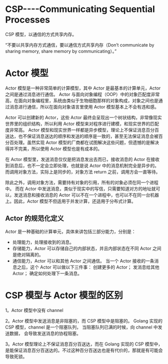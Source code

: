 # CSP----Communicating Sequential Processes

CSP 模型，以通信的方式共享内存。

“不要以共享内存方式通信，要以通信方式共享内存（Don’t communicate by sharing memory, share memory by communicating）。”



# Actor 模型

Actor 模型是一种非常简单的计算模型，其中 Actor 是最基本的计算单元，Actor 之间是通过消息进行通信。
Actor 与面向对象编程（OOP）中的对象匹配度非常高，在面向对象编程里，系统由类似于生物细胞那样的对象构成，对象之间也是通过消息进行通信，所以在面向对象语言里使用 Actor 模型基本上不会有违和感。

Actor 可以创建新的 Actor，这些 Actor 最终会呈现出一个树状结构，非常像现实世界里的组织结构，所以利用 Actor 模型来对程序进行建模，和现实世界的匹配度非常高。
Actor 模型和现实世界一样都是异步模型，理论上不保证消息百分百送达，也不保证消息送达的顺序和发送的顺序是一致的，甚至无法保证消息会被百分百处理。虽然实现 Actor 模型的厂商都在试图解决这些问题，但遗憾的是解决得并不完美，所以使用 Actor 模型也是有成本的。

在 Actor 模型里，发送消息仅仅是把消息发出去而已，接收消息的 Actor 在接收到消息后，也不一定会立即处理，也就是说 Actor 中的消息机制完全是异步的。
而调用对象方法，实际上是同步的，对象方法 return 之前，调用方会一直等待。

除此之外，调用对象方法，需要持有对象的引用，所有的对象必须在同一个进程中。
而在 Actor 中发送消息，类似于现实中的写信，只需要知道对方的地址就可以，发送消息和接收消息的 Actor 可以不在一个进程中，也可以不在同一台机器上。因此，Actor 模型不但适用于并发计算，还适用于分布式计算。

## Actor 的规范化定义

Actor 是一种基础的计算单元，具体来讲包括三部分能力，分别是：
- 处理能力，处理接收到的消息。
- 存储能力，Actor 可以存储自己的内部状态，并且内部状态在不同 
    Actor 之间是绝对隔离的。
- 通信能力，Actor 可以和其他 Actor 之间通信。
    当一个 Actor 接收的一条消息之后，这个 Actor 可以做以下三件事：
    创建更多的 Actor；
    发消息给其他 Actor；
    确定如何处理下一条消息。
    
# CSP 模型与 Actor 模型的区别

1。Actor 模型中没有 channel

2。Actor 模型中发送消息是非阻塞的，而 CSP 模型中是阻塞的。
Golang 实现的 CSP 模型，channel 是一个阻塞队列，
当阻塞队列已满的时候，向 channel 中发送数据，
会导致发送消息的协程阻塞。

3。Actor 模型理论上不保证消息百分百送达，而在 Golang 实现的 CSP 模型中，是能保证消息百分百送达的。不过这种百分百送达也是有代价的，那就是有可能会导致死锁。
